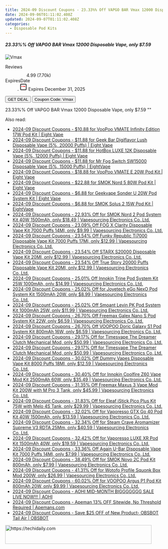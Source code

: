 ```yaml
---
title: 2024-09 Discount Coupons - 23.33%% Off VAPGO BAR Vmax 12000 Disposable Vape, only $7.59 | Vapesourcing Electronics Co.,Ltd.
date: 2024-09-06T01:11:02.408Z
updated: 2024-09-07T01:11:02.408Z
categories:
  - Disposable Pod Kits
---
```



<div class="max-w-4xl mx-auto grid grid-cols-1 lg:max-w-5xl lg:gap-x-20 lg:grid-cols-2">
  <div class="relative p-3 col-start-1 row-start-1 flex flex-col-reverse rounded-lg bg-gradient-to-t from-black/75 via-black/0 sm:bg-none sm:row-start-2 sm:p-0 lg:row-start-1">
    <h5 class="mt-1 text-lg font-semibold text-white sm:text-slate-900 md:text-2xl dark:sm:text-white">23.33%% Off VAPGO BAR Vmax 12000 Disposable Vape, only $7.59</h5>
  </div>
  
  <div class="col-start-1 col-end-3 row-start-1 grid gap-4 sm:mb-6 sm:grid-cols-4 lg:col-start-2 lg:row-span-6 lg:row-end-6 lg:mb-0 lg:gap-6">
      <img src="&quot;https://static.shareasale.com/image/90958/deal/VAPGOBARVmax12000DisposableVape.png&quot;" onClick="javascript:window.open(decodeURIComponent('%22https%3A%2F%2Fwww.shareasale.com%2Fu.cfm%3Fd%3D1104595%26m%3D90958%26u%3D4338022%22'), '_blank');void(0);" alt="Vmax" class="h-60 w-full rounded-lg object-cover sm:col-span-2 sm:h-52 lg:col-span-full" loading="lazy" />
    
  </div>
  <dl class="row-start-2 mt-4 flex items-center text-xs font-medium sm:row-start-3 sm:mt-1 md:mt-2.5 lg:row-start-2">
    <dt class="sr-only">Reviews</dt>
    <dd class="flex items-center text-indigo-600 dark:text-indigo-400">
      <svg width="24" height="24" fill="none" aria-hidden="true" class="mr-1 stroke-current dark:stroke-indigo-500">
        <path d="m12 5 2 5h5l-4 4 2.103 5L12 16l-5.103 3L9 14l-4-4h5l2-5Z" stroke-width="2" stroke-linecap="round" stroke-linejoin="round" />
      </svg>
      <span>4.99 <span class="font-normal text-slate-400">(7.70k)</span></span>
    </dd>
    <dt class="sr-only">ExpiresDate</dt>
    <dd class="flex items-center">
      <svg width="2" height="2" aria-hidden="true" fill="currentColor" class="mx-3 text-slate-300">
        <circle cx="1" cy="1" r="1" />
      </svg>
      <svg width="24" height="24" viewBox="0 0 24 24" fill="none" stroke="currentColor" stroke-width="2">
        <rect x="3" y="3" width="18" height="18" rx="2" fill="#fff" />
        <path d="M6 10L18 10" stroke="red" stroke-width="2" fill="none" />
        <path d="M10 6L10 18" stroke="#fff" stroke-width="2" fill="none" />
      </svg>
      Expires December 31, 2025    </dd>
  </dl>
  <div class="col-start-1 row-start-3 mt-4 self-center sm:col-start-2 sm:row-span-2 sm:row-start-2 sm:mt-0 lg:col-start-1 lg:row-start-3 lg:row-end-4 lg:mt-6">
    <button type="button" onClick="javascript:window.open(decodeURIComponent('%22https%3A%2F%2Fwww.shareasale.com%2Fu.cfm%3Fd%3D1104595%26m%3D90958%26u%3D4338022%22'), '_blank');void(0);" class="rounded-lg bg-red-600 px-3 py-2 text-sm font-medium leading-6 text-white">GET DEAL</button>
    <button type="button" onClick="javascript:window.open(decodeURIComponent('%22https%3A%2F%2Fwww.shareasale.com%2Fu.cfm%3Fd%3D1104595%26m%3D90958%26u%3D4338022%22'), '_blank');void(0);" class="border-dashed border-2 border-indigo-600 bg-green-100 text-sm leading-6 font-medium py-2 px-3 rounded-lg">Coupon Code: Vmax</button>
  </div>
  <p class="col-start-1 mt-4 text-sm leading-6 sm:col-span-2 lg:col-span-1 lg:row-start-4 lg:mt-6 dark:text-slate-400">
    23.33%% Off VAPGO BAR Vmax 12000 Disposable Vape, only $7.59 
""  </p>
</div>
<span class="atpl-alsoreadstyle">Also read:</span>
<div><ul>
<li><a href="https://coupons.techidaily.com/coupon-1105539-share-59344-sale/"><u>2024-09 Discount Coupons - $10.88 for VooPoo VMATE Infinity Edition 17W Pod Kit | Eight Vape</u></a></li>
<li><a href="https://coupons.techidaily.com/coupon-1105534-share-59344-sale/"><u>2024-09 Discount Coupons - $11.88 for Geek Bar Digiflavor Lush Disposable Vape (5%, 20000 Puffs) | Eight Vape</u></a></li>
<li><a href="https://coupons.techidaily.com/coupon-1105536-share-59344-sale/"><u>2024-09 Discount Coupons - $11.88 for HotBox LUXE 12K Disposable Vape (5%, 12000 Puffs) | Eight Vape</u></a></li>
<li><a href="https://coupons.techidaily.com/coupon-1104965-share-59344-sale/"><u>2024-09 Discount Coupons - $11.88 for Mr Fog Switch SW15000 Disposable Vape (5%, 15000 Puffs) | EightVape</u></a></li>
<li><a href="https://coupons.techidaily.com/coupon-1105538-share-59344-sale/"><u>2024-09 Discount Coupons - $18.88 for VooPoo VMATE E 20W Pod Kit | Eight Vape</u></a></li>
<li><a href="https://coupons.techidaily.com/coupon-1105541-share-59344-sale/"><u>2024-09 Discount Coupons - $22.88 for SMOK Nord 5 80W Pod Kit | Eight Vape</u></a></li>
<li><a href="https://coupons.techidaily.com/coupon-1105542-share-59344-sale/"><u>2024-09 Discount Coupons - $6.88 for Geekvape Sonder U 20W Pod System Kit | Eight Vape</u></a></li>
<li><a href="https://coupons.techidaily.com/coupon-1105546-share-59344-sale/"><u>2024-09 Discount Coupons - $6.88 for SMOK Solus 2 15W Pod Kit | EightVape</u></a></li>
<li><a href="https://coupons.techidaily.com/coupon-642661-share-90958-sale/"><u>2024-09 Discount Coupons - 22.93% Off for SMOK Nord 2 Pod System Kit 40W 1500mAh, only $18.49 | Vapesourcing Electronics Co.,Ltd.</u></a></li>
<li><a href="https://coupons.techidaily.com/coupon-1057196-share-90958-sale/"><u>2024-09 Discount Coupons - 23.09% Off FOG X Clarity Disposable Vape Kit 7000 Puffs 14Ml, only $9.99 | Vapesourcing Electronics Co.,Ltd.</u></a></li>
<li><a href="https://coupons.techidaily.com/coupon-1004747-share-90958-sale/"><u>2024-09 Discount Coupons - 23.54% Off Funky Republic Ti7000 Disposable Vape Kit 7000 Puffs 17Ml, only $12.99 | Vapesourcing Electronics Co.,Ltd.</u></a></li>
<li><a href="https://coupons.techidaily.com/coupon-1105482-share-90958-sale/"><u>2024-09 Discount Coupons - 23.54% Off STARX S20000 Disposable Vape Kit 20Ml, only $12.99 | Vapesourcing Electronics Co.,Ltd.</u></a></li>
<li><a href="https://coupons.techidaily.com/coupon-1105483-share-90958-sale/"><u>2024-09 Discount Coupons - 23.54% Off True Story 20000 Puffs Disposable Vape Kit 20Ml, only $12.99 | Vapesourcing Electronics Co.,Ltd.</u></a></li>
<li><a href="https://coupons.techidaily.com/coupon-1105796-share-90958-sale/"><u>2024-09 Discount Coupons - 25.01% Off Innokin Trine Pod System Kit 25W 1000mAh, only $14.99 | Vapesourcing Electronics Co.,Ltd.</u></a></li>
<li><a href="https://coupons.techidaily.com/coupon-1104232-share-90958-sale/"><u>2024-09 Discount Coupons - 25.02% Off for Joyetech eGo NexO Pod System Kit 1500mAh 20W, only $8.99 | Vapesourcing Electronics Co.,Ltd.</u></a></li>
<li><a href="https://coupons.techidaily.com/coupon-1105247-share-90958-sale/"><u>2024-09 Discount Coupons - 25.02% Off Smoant Levin PK Pod System Kit 1000mAh 25W, only $11.99 | Vapesourcing Electronics Co.,Ltd.</u></a></li>
<li><a href="https://coupons.techidaily.com/coupon-1104902-share-90958-sale/"><u>2024-09 Discount Coupons - 26.70% Off Freemax Galex Nano S Pod System Kit 22W, only $6.59 | Vapesourcing Electronics Co.,Ltd.</u></a></li>
<li><a href="https://coupons.techidaily.com/coupon-1104900-share-90958-sale/"><u>2024-09 Discount Coupons - 26.70% Off VOOPOO Doric Galaxy S1 Pod System Kit 800mAh 16W, only $6.59 | Vapesourcing Electronics Co.,Ltd.</u></a></li>
<li><a href="https://coupons.techidaily.com/coupon-1105513-share-90958-sale/"><u>2024-09 Discount Coupons - 29.17% Off for Timesvape The Dreamer Clutch Mechanical Mod, only $50.99 | Vapesourcing Electronics Co.,Ltd.</u></a></li>
<li><a href="https://coupons.techidaily.com/coupon-1105514-share-90958-sale/"><u>2024-09 Discount Coupons - 29.17% Off for Timesvape The Dreamer Clutch Mechanical Mod, only $50.99 | Vapesourcing Electronics Co.,Ltd.</u></a></li>
<li><a href="https://coupons.techidaily.com/coupon-1046819-share-90958-sale/"><u>2024-09 Discount Coupons - 30.02% Off Dummy Vapes Disposable Vape Kit 8000 Puffs 18Ml, only $12.59 | Vapesourcing Electronics Co.,Ltd.</u></a></li>
<li><a href="https://coupons.techidaily.com/coupon-979070-share-90958-sale/"><u>2024-09 Discount Coupons - 30.40% Off for Innokin Coolfire Z60 Vape Mod Kit 2500mAh 60W, only $35.49 | Vapesourcing Electronics Co.,Ltd.</u></a></li>
<li><a href="https://coupons.techidaily.com/coupon-1077243-share-90958-sale/"><u>2024-09 Discount Coupons - 31.35% Off Freemax Maxus 3 Vape Mod Kit 200W with M Pro 3 Tank, only $45.99 | Vapesourcing Electronics Co.,Ltd.</u></a></li>
<li><a href="https://coupons.techidaily.com/coupon-1043898-share-90958-sale/"><u>2024-09 Discount Coupons - 31.83% Off for Eleaf iStick Pico Plus Kit 75W with Melo 4S Tank, only $29.99 | Vapesourcing Electronics Co.,Ltd.</u></a></li>
<li><a href="https://coupons.techidaily.com/coupon-796499-share-90958-sale/"><u>2024-09 Discount Coupons - 32.02% Off for Vaporesso GTX Go 40 Pod Kit 40W 1500mAh, only $13.59 | Vapesourcing Electronics Co.,Ltd.</u></a></li>
<li><a href="https://coupons.techidaily.com/coupon-1040468-share-90958-sale/"><u>2024-09 Discount Coupons - 32.34% Off for Steam Crave Aromamizer Supreme V3 RDTA 25Mm, only $40.59 | Vapesourcing Electronics Co.,Ltd.</u></a></li>
<li><a href="https://coupons.techidaily.com/coupon-970182-share-90958-sale/"><u>2024-09 Discount Coupons - 32.42% Off for Vaporesso LUXE XR Pod Kit 1500mAh 40W, only $19.59 | Vapesourcing Electronics Co.,Ltd.</u></a></li>
<li><a href="https://coupons.techidaily.com/coupon-1050553-share-90958-sale/"><u>2024-09 Discount Coupons - 33.36% Off Again U-Bar Disposable Vape Kit 7000 Puffs 14Ml, only $7.99 | Vapesourcing Electronics Co.,Ltd.</u></a></li>
<li><a href="https://coupons.techidaily.com/coupon-997038-share-90958-sale/"><u>2024-09 Discount Coupons - 38.49% Off for SMOK Novo 2C Pod Kit 800mAh, only $7.99 | Vapesourcing Electronics Co.,Ltd.</u></a></li>
<li><a href="https://coupons.techidaily.com/coupon-828804-share-90958-sale/"><u>2024-09 Discount Coupons - 41.31% Off for Wotofo Profile Squonk Box Mod 200W, only $26.99 | Vapesourcing Electronics Co.,Ltd.</u></a></li>
<li><a href="https://coupons.techidaily.com/coupon-965610-share-90958-sale/"><u>2024-09 Discount Coupons - 60.02% Off for VOOPOO Argus P1 Pod Kit 800mAh 20W, only $9.99 | Vapesourcing Electronics Co.,Ltd.</u></a></li>
<li><a href="https://coupons.techidaily.com/coupon-1104978-share-127380-sale/"><u>2024-09 Discount Coupons - AOHI MID-MONTH BIGGGGGGG SALE LIVE NOW!!! | AOHI</u></a></li>
<li><a href="https://coupons.techidaily.com/coupon-1104879-share-128862-sale/"><u>2024-09 Discount Coupons - Apeman 13% OFF Sitewide, No Threshold Required | Apemans.com</u></a></li>
<li><a href="https://coupons.techidaily.com/coupon-1075130-share-114666-sale/"><u>2024-09 Discount Coupons - Save $25 OFF of New Product- OBSBOT Tail Air | OBSBOT</u></a></li>
</ul></div>

<ins class="adsbygoogle"
      style="display:block"
      data-ad-client="ca-pub-7571918770474297"
      data-ad-slot="8358498916"
      data-ad-format="auto"
      data-full-width-responsive="true"></ins>
<!-- affiliate ads begin -->
<a href="https://review-au.sjv.io/c/5597632/2098703/14409" target="_top" id="2098703">
  <img src="//a.impactradius-go.com/display-ad/14409-2098703" border="0" alt="https://techidaily.com" width="468" height="60"/>
</a>
<img height="0" width="0" src="https://review-au.sjv.io/i/5597632/2098703/14409" style="position:absolute;visibility:hidden;" border="0" />
<!-- affiliate ads end -->